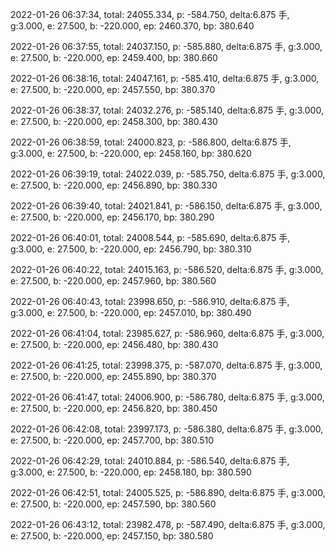 2022-01-26 06:37:34, total: 24055.334, p: -584.750, delta:6.875 手, g:3.000, e: 27.500, b: -220.000, ep: 2460.370, bp: 380.640

2022-01-26 06:37:55, total: 24037.150, p: -585.880, delta:6.875 手, g:3.000, e: 27.500, b: -220.000, ep: 2459.400, bp: 380.660

2022-01-26 06:38:16, total: 24047.161, p: -585.410, delta:6.875 手, g:3.000, e: 27.500, b: -220.000, ep: 2457.550, bp: 380.370

2022-01-26 06:38:37, total: 24032.276, p: -585.140, delta:6.875 手, g:3.000, e: 27.500, b: -220.000, ep: 2458.300, bp: 380.430

2022-01-26 06:38:59, total: 24000.823, p: -586.800, delta:6.875 手, g:3.000, e: 27.500, b: -220.000, ep: 2458.160, bp: 380.620

2022-01-26 06:39:19, total: 24022.039, p: -585.750, delta:6.875 手, g:3.000, e: 27.500, b: -220.000, ep: 2456.890, bp: 380.330

2022-01-26 06:39:40, total: 24021.841, p: -586.150, delta:6.875 手, g:3.000, e: 27.500, b: -220.000, ep: 2456.170, bp: 380.290

2022-01-26 06:40:01, total: 24008.544, p: -585.690, delta:6.875 手, g:3.000, e: 27.500, b: -220.000, ep: 2456.790, bp: 380.310

2022-01-26 06:40:22, total: 24015.163, p: -586.520, delta:6.875 手, g:3.000, e: 27.500, b: -220.000, ep: 2457.960, bp: 380.560

2022-01-26 06:40:43, total: 23998.650, p: -586.910, delta:6.875 手, g:3.000, e: 27.500, b: -220.000, ep: 2457.010, bp: 380.490

2022-01-26 06:41:04, total: 23985.627, p: -586.960, delta:6.875 手, g:3.000, e: 27.500, b: -220.000, ep: 2456.480, bp: 380.430

2022-01-26 06:41:25, total: 23998.375, p: -587.070, delta:6.875 手, g:3.000, e: 27.500, b: -220.000, ep: 2455.890, bp: 380.370

2022-01-26 06:41:47, total: 24006.900, p: -586.780, delta:6.875 手, g:3.000, e: 27.500, b: -220.000, ep: 2456.820, bp: 380.450

2022-01-26 06:42:08, total: 23997.173, p: -586.380, delta:6.875 手, g:3.000, e: 27.500, b: -220.000, ep: 2457.700, bp: 380.510

2022-01-26 06:42:29, total: 24010.884, p: -586.540, delta:6.875 手, g:3.000, e: 27.500, b: -220.000, ep: 2458.180, bp: 380.590

2022-01-26 06:42:51, total: 24005.525, p: -586.890, delta:6.875 手, g:3.000, e: 27.500, b: -220.000, ep: 2457.590, bp: 380.560

2022-01-26 06:43:12, total: 23982.478, p: -587.490, delta:6.875 手, g:3.000, e: 27.500, b: -220.000, ep: 2457.150, bp: 380.580